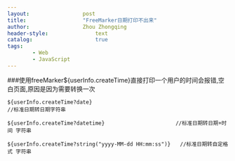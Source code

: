 ```yaml
---
layout:					post
title:					"FreeMarker日期打印不出来"
author:					Zhou Zhongqing
header-style:				text
catalog:					true
tags:
		- Web
		- JavaScript
---
```

###使用freeMarker${userInfo.createTime}直接打印一个用户的时间会报错,空白页面,原因是因为需要转换一次

```
${userInfo.createTime?date}                                           //标准日期转日期字符串

${userInfo.createTime?datetime}　　　　　　　　　　　　　 //标准日期转日期+时间 字符串

${userInfo.createTime?string("yyyy-MM-dd HH:mm:ss")}   //标准日期转自定格式 字符串
```